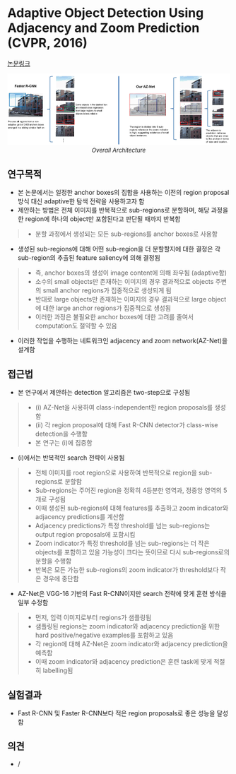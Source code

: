 # Adaptive Object Detection Using Adjacency and Zoom Prediction (CVPR, 2016)

[논문링크](https://openaccess.thecvf.com/content_cvpr_2016/html/Lu_Adaptive_Object_Detection_CVPR_2016_paper.html)

<p align="center">
    <img width="800" alt='fig1' src="./img/02_11_01.png?raw=true"></br>
    <em><font size=2>Overall Architecture</font></em>
</p>

## 연구목적
- 본 논문에서는 일정한 anchor boxes의 집합을 사용하는 이전의 region proposal 방식 대신 adaptive한 탐색 전략을 사용하고자 함
- 제안하는 방법은 전체 이미지를 반복적으로 sub-regions로 분할하며, 해당 과정을 한 region에 하나의 object만 포함된다고 판단될 때까지 반복함
> - 분할 과정에서 생성되는 모든 sub-regions를 anchor boxes로 사용함
- 생성된 sub-regions에 대해 어떤 sub-region을 더 분할할지에 대한 결정은 각 sub-region의 추출된 feature saliency에 의해 결정됨
> - 즉, anchor boxes의 생성이 image content에 의해 좌우됨 (adaptive함)
> - 소수의 small objects만 존재하는 이미지의 경우 결과적으로 objects 주변의 small anchor regions가 집중적으로 생성되게 됨
> - 반대로 large objects만 존재하는 이미지의 경우 결과적으로 large object에 대한 large anchor regions가 집중적으로 생성됨
> - 이러한 과정은 불필요한 anchor boxes에 대한 고려를 줄여서 computation도 절약할 수 있음
- 이러한 작업을 수행하는 네트워크인 adjacency and zoom network(AZ-Net)을 설계함

## 접근법
- 본 연구에서 제안하는 detection 알고리즘은 two-step으로 구성됨
> - (i) AZ-Net을 사용하여 class-independent한 region proposals를 생성함
> - (ii) 각 region proposal에 대해 Fast R-CNN detector가 class-wise detection을 수행함
> - 본 연구는 (i)에 집중함
- (i)에서는 반복적인 search 전략이 사용됨
> - 전체 이미지를 root region으로 사용하여 반복적으로 region을 sub-regions로 분할함
> - Sub-regions는 주어진 region을 정확히 4등분한 영역과, 정중앙 영역의 5개로 구성됨
> - 이때 생성된 sub-regions에 대해 features를 추출하고 zoom indicator와 adjacency predictions를 계산함
> - Adjacency predictions가 특정 threshold를 넘는 sub-regions는 output region proposals에 포함시킴
> - Zoom indicator가 특정 threshold를 넘는 sub-regions는 더 작은 objects를 포함하고 있을 가능성이 크다는 뜻이므로 다시 sub-regions로의 분할을 수행함
> - 반복은 모든 가능한 sub-regions의 zoom indicator가 threshold보다 작은 경우에 중단함
- AZ-Net은 VGG-16 기반의 Fast R-CNN이지만 search 전략에 맞게 훈련 방식을 일부 수정함
> - 먼저, 입력 이미지로부터 regions가 샘플링됨
> - 샘플링된 regions는 zoom indicator와 adjacency prediction을 위한 hard positive/negative examples를 포함하고 있음
> - 각 region에 대해 AZ-Net은 zoom indicator와 adjacency prediction을 예측함
> - 이때 zoom indicator와 adjacency prediction은 훈련 task에 맞게 적절히 labelling됨

## 실험결과
- Fast R-CNN 및 Faster R-CNN보다 적은 region proposals로 좋은 성능을 달성함

## 의견
- / 